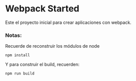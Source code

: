 # Webpack Started

Este el proyecto inicial para crear aplicaciones con webpack.

### Notas:
Recuerde de reconstruir los módulos de node

```
npm install
```

Y para construir el build, recuerden:
```
npm run build
```